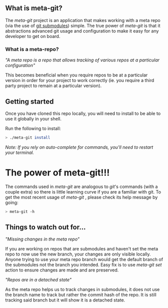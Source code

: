 ## What is meta-git?
The _meta-git_ project is an application that makes working with a meta repo (via the use of [git submodules](https://git-scm.com/book/en/v2/Git-Tools-Submodules)) simple.
The true power of _meta-git_ is that it abstractions advanced git usage and configuration to make it easy for any developer to get on board.

### What is a meta-repo?

_"A meta repo is a repo that allows tracking of various repos at a particular configuration"_

This becomes beneficial when you require repos to be at a particular version in order for your project to work correctly (ie. you require a third party project to remain at a particular version).

## Getting started
Once you have cloned this repo locally, you will need to install to be able
to use it globally in your shell.

Run the following to install:
```sh
> ./meta-git install
```

_Note: If you rely on auto-complete for commands, you'll need to restart your terminal._

# The power of meta-git!!!

The commands used in _meta-git_ are analogous to _git_'s commands (with a couple extra) so there is little learning curve if you are a familiar with git. To get the most recent usage of _meta-git_ , please check its help message by going:
```sh
> meta-git -h
```
## Things to watch out for...

_"Missing changes in the meta repo"_

If you are working on repos that are submodules and haven't set the meta repo to now use the new branch,
your changes are only visible locally. Anyone trying to use your meta repo branch would
get the default branch of the submodules not the branch you intended.
Easy fix is to use _meta-git set_ action to ensure changes are made and are preserved.

_"Repos are in a detached state"_

As the meta repo helps us to track changes in submodules, it does not use
the branch name to track but rather the commit hash of the repo.
It is still tracking said branch but it will show it is a detached state.
